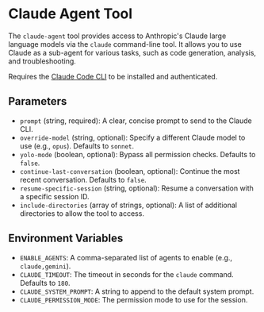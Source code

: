 # Claude Agent Tool

The `claude-agent` tool provides access to Anthropic's Claude large language models via the `claude` command-line tool. It allows you to use Claude as a sub-agent for various tasks, such as code generation, analysis, and troubleshooting.

Requires the [Claude Code CLI](https://www.anthropic.com/claude-code) to be installed and authenticated.

## Parameters

- `prompt` (string, required): A clear, concise prompt to send to the Claude CLI.
- `override-model` (string, optional): Specify a different Claude model to use (e.g., `opus`). Defaults to `sonnet`.
- `yolo-mode` (boolean, optional): Bypass all permission checks. Defaults to `false`.
- `continue-last-conversation` (boolean, optional): Continue the most recent conversation. Defaults to `false`.
- `resume-specific-session` (string, optional): Resume a conversation with a specific session ID.
- `include-directories` (array of strings, optional): A list of additional directories to allow the tool to access.

## Environment Variables

- `ENABLE_AGENTS`: A comma-separated list of agents to enable (e.g., `claude,gemini`).
- `CLAUDE_TIMEOUT`: The timeout in seconds for the `claude` command. Defaults to `180`.
- `CLAUDE_SYSTEM_PROMPT`: A string to append to the default system prompt.
- `CLAUDE_PERMISSION_MODE`: The permission mode to use for the session.
